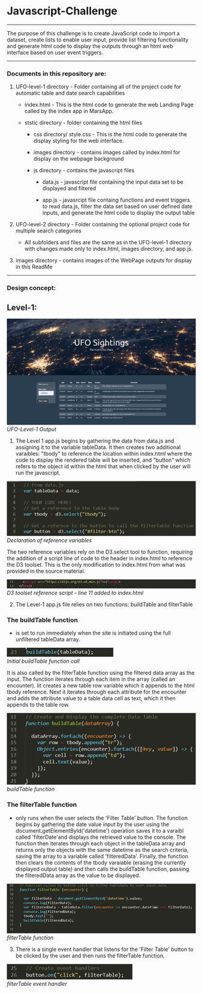 # Javascript-Challenge

***

The purpose of this challenge is to create JavaScript code to import a dataset, create lists to enable user input, provide list filtering functionality and generate html code to display the outputs through an html web interface based on user event triggers.  

***

### Documents in this repository are:

1. UFO-level-1 directory - Folder containing all of the project code for automatic table and date search capabilities

	* index.html - This is the html code to generate the web Landing Page called by the index app in MarsApp.

	* ststic directory - folder containing the html files

		* css directory/ style.css - This is the html code to generate the display styling for the web interface.

		* images directory - contains images called by index.html for display on the webpage background

		* js directory - contains the javascript files 

			* data.js - javascript file containing the input data set to be displayed and filtered

			* app.js - javasrcipt file containg functions and event triggers to read data.js, filter the data set based on user defined date inputs, and generate the html code to display the output table 

2. UFO-level-2 directory - Folder containing the optional project code for multiple search categories

	* All subfolders and files are the same as in the UFO-level-1 directory with changes made only to index.html, images directory, and app.js.

3. images directory - contains images of the WebPage outputs for display in this ReadMe

***

### Design concept:


## Level-1:

<p>
    <img src="https://github.com/robertjbowen/Javascript-Challenge/blob/main/images/Level1.png"/>
    <br>
    <em>UFO-Level-1 Output</em>
</p>

1) The Level 1 app.js begins by gathering the data from data.js and assigning it to the variable tableData. It then creates two additional varaibles: "tbody" to reference the location within index.html where the code to display the rendered table will be inserted, and "button" which refers to the object id within the html that when clicked by the user will run the javascript. 

<p>
    <img src="https://github.com/robertjbowen/Javascript-Challenge/blob/main/images/Level1decvar.png"/>
    <br>
    <em>Declaration of reference variables</em>
</p>

The two reference variables rely on the D3.select tool to function, requiring the addition of a script line of code to the header in index.html to reference the D3 toolset. This is the only modification to index.html from what was provided in the source material.

<p>
    <img src="https://github.com/robertjbowen/Javascript-Challenge/blob/main/images/Level1d3html.png"/>
    <br>
    <em>D3 toolset reference script - line 11 added to index.html</em>
</p>

2) The Level-1 app.js file relies on two functions: buildTable and filterTable 

### The buildTable function
- is set to run immediately when the site is initiated using the full unfiltered tableData array. 
<p>
    <img src="https://github.com/robertjbowen/Javascript-Challenge/blob/main/images/Level1CallBuildTable.png"/>
    <br>
    <em>Initial buildTable function call</em>
</p>

It is also called by the filterTable function using the filtered data array as the input. The function iterates through each item in the array (called an encounter). Iit creates a new table row variable which it appends to the html tbody reference. Next it iterates through each attribute for the encounter and adds the attribute value to a table data cell as text, which it then appends to the table row.

<p>
    <img src="https://github.com/robertjbowen/Javascript-Challenge/blob/main/images/Level1buildTable.png"/>
    <br>
    <em>buildTable function</em>
</p>

### The filterTable function
- only runs when the user selects the 'Filter Table' button. The function begins by gathering the date value input by the user using the document.getElementById('datetime') operation saves it to a varaibl called 'filterDate'and displays the retrieved value to the console. The function then iterates through each object in the tableData array and returns only the objects with the same datetime as the search criteria, saving the array to a variable called 'filteredData'. Finally, the function then clears the contents of the tbody varaiable (erasing the currently displayed output table) and then calls the buildTable function, passing the filteredData array as the value to be displayed.

<p>
    <img src="https://github.com/robertjbowen/Javascript-Challenge/blob/main/images/Level1filterTable.png"/>
    <br>
    <em>filterTable function</em>
</p>

3) There is a single event handler that listens for the 'Filter Table' button to be clicked by the user and then runs the filterTable function.

<p>
    <img src="https://github.com/robertjbowen/Javascript-Challenge/blob/main/images/Level1eventHandler.png"/>
    <br>
    <em>filterTable event handler</em>
</p>
